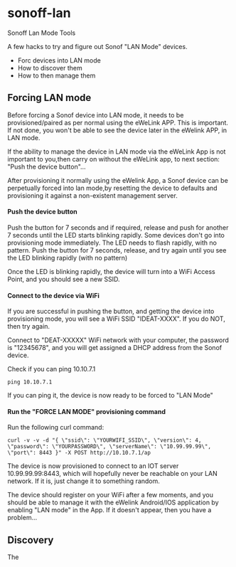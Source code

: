 # sonoff-lan
Sonoff Lan Mode Tools

A few hacks to try and figure out Sonof "LAN Mode" devices. 

- Forc devices into LAN mode
- How to discover them
- How to then manage them

## Forcing LAN mode
Before forcing a Sonof device into LAN mode, it needs to be provisioned/paired as per normal using the eWeLink APP. This is important. If not done, you won't be able to see the device later in the eWelink APP, in LAN mode. 

If the ability to manage the device in LAN mode via the eWeLink App is not important to you,then carry on without the eWeLink app, to next section: "Push the device button"...

After provisioning it normally using the eWelink App, a Sonof device can be perpetually forced into lan mode,by resetting the device to defaults and provisioning it against a non-existent management server.

#### Push the device button
Push the button for 7 seconds and if required, release and push for another 7 seconds until the LED starts blinking rapidly. Some devices don't go into provisioning mode immediately. The LED needs to flash rapidly, with no pattern. Push the button for 7 seconds, release, and try again until you see the LED blinking rapidly (with no pattern)

Once the LED is blinking rapidly, the device will turn into a WiFi Access Point, and you should see a new SSID.

#### Connect to the device via WiFi
If you are successful in pushing the button, and getting the device into provisioning mode, you will see a WiFi SSID "IDEAT-XXXX". 
If you do NOT, then try again.

Connect to "DEAT-XXXXX" WiFi network  with your computer, the password is "12345678", and you will get assigned a DHCP address from the Sonof device.

Check if you can ping 10.10.7.1
```
ping 10.10.7.1
```

If you can ping it, the device is now ready to be forced to "LAN Mode"

#### Run the "FORCE LAN MODE" provisioning command

Run the following curl command:

```
curl -v -v -d "{ \"ssid\": \"YOURWIFI_SSID\", \"version\": 4, \"password\": \"YOURPASSWORD\", \"serverName\": \"10.99.99.99\", \"port\": 8443 }" -X POST http://10.10.7.1/ap 
```

The device is now provisioned to connect to an IOT server 10.99.99.99:8443, which will hopefully never be reachable on your LAN network. If it is, just change it to something random.

The device should register on your WiFi after a few moments, and you should be able to manage it with the eWelink Android/IOS application by enabling "LAN mode" in the App. If it doesn't appear, then you have a problem...

## Discovery

The 
